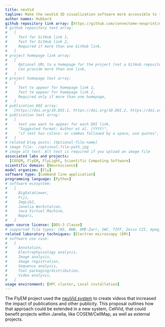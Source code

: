 ```yaml
---
title: neuVid
tagline: Make the neuVid 3D visualization software more accessible to the community.
author names: Hubbard
github repository link array: [https://github.com/connectome-neuprint/neuVid]
# github repository text array:
#   [
#     Text for GitHub link 1,
#     Text for GitHub link 2,
#     Required if more than one GitHub link,
#   ]
# project homepage link array:
#   [
#     Optional URL to a homepage for the project (not a GitHub repository),
#     Can provide more than one link,
#   ]
# project homepage text array:
#   [
#     Text to appear for homepage link 1,
#     Text to appear for homepage link 2,
#     Required only if more than one homepage,
#   ]
# publication DOI array:
#   [https://doi.org/10.DOI.1, https://doi.org/10.DOI.2, https://doi.org/10.DOI.n]
# publication text array:
#   [
#     text you want to appear for each DOI link,
#     "Suggested format: Author et al. (YYYY)",
#     "if text has colons: or commas followed by a space, use quotes",
#   ]
# related blog posts: [Optional-file-name]
# image file: ./optional-file-path.jpg
# image alt text: Alt text is required if you upload an image file
associated labs and projects:
  [COSEM, FlyEM, FlyLight, Scientific Computing Software]
scientific domain: [Neuroscience]
model organism: [Fly]
software type: [Command line application]
programming language: [Python]
# software ecosystem:
#   [
#     BigDataViewer,
#     Fiji,
#     ImgLib2,
#     Janelia Workstation,
#     Java Virtual Machine,
#     Napari,
#   ]
open source license: [BDS-3 Clause]
# supported file types: [N5, NWB, OME-Zarr, SWC, TIFF, Zeiss CZI, mpeg, avi]
related laboratory techniques: [Electron microscopy (EM)]
# software use case:
#   [
#     Annotation,
#     Electrophysiology analysis,
#     Image analysis,
#     Image registration,
#     Sequence analysis,
#     Tool packaging/distribution,
#     Video analysis,
#   ]
usage environment: [HPC cluster, Local installation]
---
```


The FlyEM project used the [neuVid system](https://github.com/connectome-neuprint/neuVid) to create videos that increased the impact of publications and other publicity. This proposal outlines how that approach could be extended in a new system, CellVid, that could benefit projects within Janelia, like COSEM/CellMap, as well as external projects.
